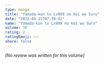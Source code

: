 ```yaml
---
type: manga
title: "Yamada-kun to Lv999 no Koi wo Suru"
date: "2023-04-15T07:39:42"
name: "Yamada-kun to Lv999 no Koi wo Suru"
volume: 30
rating: 2
ratingEmoji: ⭐️⭐️
share: false
---
```


*[No review was written for this volume]*

